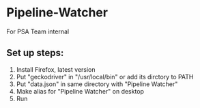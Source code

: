 # Pipeline-Watcher
For PSA Team internal

## Set up steps:
1. Install Firefox, latest version
1. Put "geckodriver" in "/usr/local/bin" or add its dirctory to PATH
1. Put "data.json" in same directory with "Pipeline Watcher"
1. Make alias for "Pipeline Watcher" on desktop
1. Run
